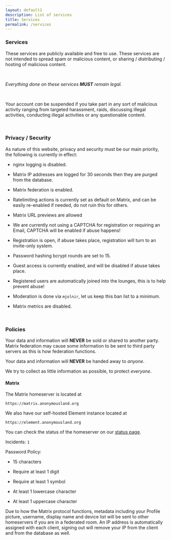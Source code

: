```yaml
---
layout: default1
description: List of services
title: Services
permalink: /services
---
```


### __Services__

These services are publicly available and free to use. 
These services are not intended to spread spam or malicious content, or sharing / distributing / hosting of malicious content.

<br>

*Everything done on these services **MUST** remain legal.*

<br>

Your account *can* be suspended if you take part in any sort of malicious activity ranging from targeted harassment, raids, discussing illegal activities, conducting illegal activities or any questionable content.

<br>

### __Privacy / Security__

As nature of this website, privacy and security must be our main priority, the following is currently in effect:

- nginx logging is disabled.

- Matrix IP addresses are logged for 30 seconds then they are purged from the database.

- Matrix federation is enabled.

- Ratelimiting actions is currently set as default on Matrix, and can be easily re-enabled if needed, do not ruin this for others.

- Matrix URL previews are allowed

- We are currently not using a CAPTCHA for registration or requiring an Email, CAPTCHA will be enabled if abuse happens!

- Registration is open, if abuse takes place, registration will turn to an invite-only system.

- Password hashing bcrypt rounds are set to 15.

- Guest access is currently enabled, and will be disabled if abuse takes place.

- Registered users are automatically joined into the lounges, this is to help prevent abuse!

- Moderation is done via ``mjolnir``, let us keep this ban list to a minimum.

- Matrix metrics are disabled.

<br>

### __Policies__

Your data and information will **NEVER** be sold or shared to another party. 
Matrix federation may cause some information to be sent to third party servers as this is how federation functions.

Your data and information will **NEVER** be handed away to *anyone*.

We try to collect as little information as possible, to protect *everyone*.

#### __Matrix__

The Matrix homeserver is located at

`https://matrix.anonymousland.org`

We also have our self-hosted Element instance located at

`https://element.anonymousland.org`

You can check the status of the homeserver on our [status page](https://status.anonymousland.org/status/services).

Incidents: ``1``

Password Policy:

- 15 characters

- Require at least 1 digit

- Require at least 1 symbol

- At least 1 lowercase character

- At least 1 uppercase character

Due to how the Matrix protocol functions, metadata including your Profile picture, username, display name and device list will be sent to other homeservers if you are in a federated room.
An IP address is automatically assigned with each client, signing out will remove your IP from the client and from the database as well.
